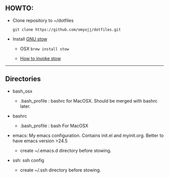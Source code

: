 ## HOWTO:

* Clone repository to ~/dotfiles

  `git clone https://github.com/omyojj/dotfiles.git`

* Install [GNU stow](https://www.gnu.org/software/stow/)

  - OSX
    `brew install stow`

  - [How to invoke stow](https://www.gnu.org/software/stow/manual/stow.html#Invoking-Stow)

---

## Directories

* bash_osx
  * .bash_profile : bashrc for MacOSX. Should be merged with bashrc later.

* bashrc
  * .bash_profile : bash For MacOSX

* emacs: My emacs configuration. Contains init.el and myinit.org. Better to have emacs version >24.5
  * create ~/.emacs.d directory before stowing.

* ssh: ssh config
  * create ~/.ssh directory before stowing.
